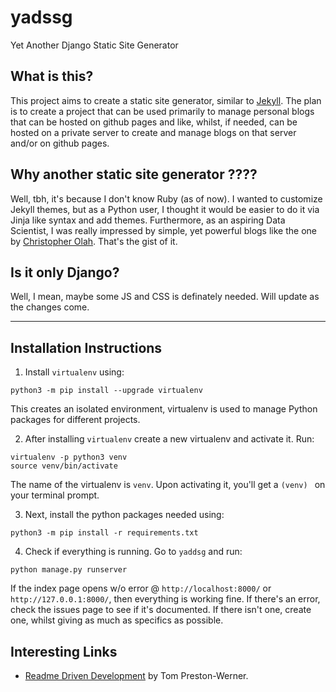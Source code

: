 # yadssg
Yet Another Django Static Site Generator


## What is this?
This project aims to create a static site generator, similar to [Jekyll](https://jekyllrb.com/). The plan is to create a project that can be used primarily to manage personal blogs that can be hosted on github pages and like, whilst, if needed, can be hosted on a private server to create and manage blogs on that server and/or on github pages.  

## Why another static site generator ????
Well, tbh, it's because I don't know Ruby (as of now). I wanted to customize Jekyll themes, but as a Python user, I thought it would be easier to do it via Jinja like syntax and add themes. Furthermore, as an aspiring Data Scientist, I was really impressed by simple, yet powerful blogs like the one by [Christopher Olah](https://colah.github.io/). That's the gist of it.

## Is it only Django?
Well, I mean, maybe some JS and CSS is definately needed. Will update as the changes come.

-------

## Installation Instructions
1. Install `virtualenv` using:
```
python3 -m pip install --upgrade virtualenv
```   
This creates an isolated environment, virtualenv is used to manage Python packages for different projects.

2. After installing `virtualenv` create a new virtualenv and activate it. Run:  
```
virtualenv -p python3 venv
source venv/bin/activate
```  
The name of the virtualenv is `venv`. Upon activating it, you'll get a `(venv) ` on your terminal prompt. 


3. Next, install the python packages needed using:
 ```
 python3 -m pip install -r requirements.txt
```

4. Check if everything is running. Go to `yaddsg` and run:  
 ```
 python manage.py runserver
 ``` 
 If the index page opens w/o error @ `http://localhost:8000/` or `http://127.0.0.1:8000/`, then everything is working fine. If there's an error, check the issues page to see if it's documented. If there isn't one, create one, whilst giving as much as specifics as possible.


## Interesting Links
* [Readme Driven Development](https://tom.preston-werner.com/2010/08/23/readme-driven-development.html) by Tom Preston-Werner. 

